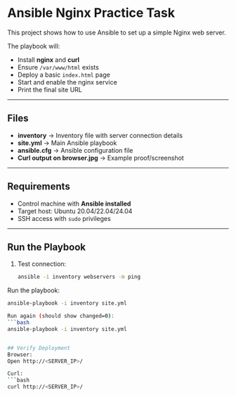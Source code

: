 # Ansible Nginx Practice Task

This project shows how to use Ansible to set up a simple Nginx web server. 
 
The playbook will:

- Install **nginx** and **curl**
- Ensure `/var/www/html` exists
- Deploy a basic `index.html` page
- Start and enable the nginx service
- Print the final site URL

---

## Files

- **inventory** → Inventory file with server connection details  
- **site.yml** → Main Ansible playbook  
- **ansible.cfg** → Ansible configuration file  
- **Curl output on browser.jpg** → Example proof/screenshot  

---

## Requirements

- Control machine with **Ansible installed**  
- Target host: Ubuntu 20.04/22.04/24.04  
- SSH access with `sudo` privileges  

---

## Run the Playbook

1. Test connection:

   ```bash
   ansible -i inventory webservers -m ping

Run the playbook:
 ```bash
 ansible-playbook -i inventory site.yml

Run again (should show changed=0):
 ```bash
 ansible-playbook -i inventory site.yml


## Verify Deployment
 Browser:
 Open http://<SERVER_IP>/

Curl:
 ```bash
 curl http://<SERVER_IP>/
